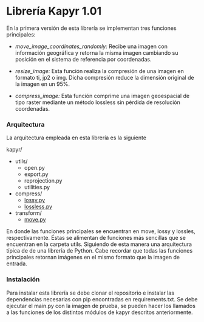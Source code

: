 # Librería **Kapyr**  1.01

En la primera versión de esta librería se implementan tres funciones principales:

- *move_image_coordinates_randomly:* Recibe una imagen con información geográfica y retorna la misma imagen cambiando su posición en el sistema de referencia por coordenadas.

- *resize_image:* Esta función realiza la compresión de una imagen en formato ti, jp2 o img. Dicha compresión reduce la dimensión original de la imagen en un 95%.

- *compress_image:* Esta función comprime una imagen geoespacial de tipo raster mediante un método lossless sin pérdida de resolución coordenadas.

### Arquitectura

La arquitectura empleada en esta librería es la siguiente

kapyr/
  - utils/
    - open.py
    - export.py
    - reprojection.py
    - utilities.py
  - compress/
    - [lossy.py](https://github.com/anibarrao/kapyr/blob/feature/add-documentation/doc/compress/lossy.md)
    - [lossless.py](https://github.com/anibarrao/kapyr/blob/feature/add-documentation/doc/compress/lossless.md)
  - transform/
    - [move.py](https://github.com/anibarrao/kapyr/blob/feature/add-documentation/doc/transform/move.md)

En donde las funciones principales se encuentran en move, lossy y lossles, respectivamente. Éstas se alimentan de funciones más sencillas que se encuentran en la carpeta utils.
Siguiendo de esta manera una arquitectura típica de de una librería de Python. Cabe recordar que todas las funciones principales retornan imágenes en el mismo formato que la
imagen de entrada.


### Instalación

Para instalar esta librería se debe clonar el repositorio e instalar las dependencias necesarias con pip encontradas en requirements.txt. Se debe ejecutar el main.py con la imagen de prueba, se pueden hacer los llamados a las funciones de los distintos módulos de kapyr descritos anteriormente. 
